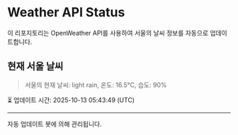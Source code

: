 
# Weather API Status

이 리포지토리는 OpenWeather API를 사용하여 서울의 날씨 정보를 자동으로 업데이트합니다.

## 현재 서울 날씨
> 서울의 현재 날씨: light rain, 온도: 16.5°C, 습도: 90%

⏳ 업데이트 시간: 2025-10-13 05:43:49 (UTC)

---
자동 업데이트 봇에 의해 관리됩니다.
